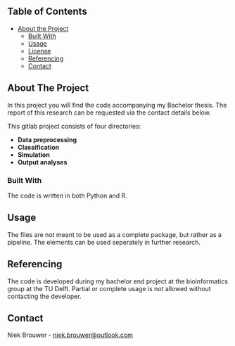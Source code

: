 <!--
*** Thanks for checking out this README Template. If you have a suggestion that would
*** make this better, please fork the repo and create a pull request or simply open
*** an issue with the tag "enhancement".
*** Thanks again! Now go create something AMAZING! :D
-->





<!-- PROJECT SHIELDS -->
<!--
*** I'm using markdown "reference style" links for readability.
*** Reference links are enclosed in brackets [ ] instead of parentheses ( ).
*** See the bottom of this document for the declaration of the reference variables
*** for contributors-url, forks-url, etc. This is an optional, concise syntax you may use.
*** https://www.markdownguide.org/basic-syntax/#reference-style-links
-->

<!-- TABLE OF CONTENTS -->
## Table of Contents

* [About the Project](#about-the-project)
  * [Built With](#built-with)
  * [Usage](#usage)
  * [License](#license)
  * [Referencing](#reference)
  * [Contact](#contact)



<!-- ABOUT THE PROJECT -->
## About The Project

In this project you will find the code accompanying my Bachelor thesis. The report of this research can be requested via the contact details below. 

This gitlab project consists of four directories:

* **Data preprocessing**
* **Classification**
* **Simulation**
* **Output analyses**


### Built With
The code is written in both Python and R.

## Usage
The files are not meant to be used as a complete package, but rather as a pipeline. The elements can be used seperately in further research.

## Referencing

The code is developed during my bachelor end project at the bioinformatics group at the TU Delft. Partial or complete usage is not allowed without contacting the developer.


<!-- CONTACT -->
## Contact

Niek Brouwer - niek.brouwer@outlook.com